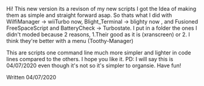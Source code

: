 Hi!
This new version its a revison of my new scripts
I got the Idea of making them as simple and straight forward asap. 
So thats what I did with WilfiManager -> wiiTurbo now, Blight_Terminal -> blighty now , and 
Fusioned FreeSpaceScript and BatteryCheck -> Turbostate. 
I put in a folder the ones I didn't moded because 2 reasons, 1.Their good as it is 
(xranscreen) or 2. I think they're better with a menu (Toothy-Manager)

This are scripts one command line much more simpler and lighter in code lines compared to 
the others.
I hope you like it. 
PD: I will say this is 04/07/2020 even though it's not so it's simpler to organsie. 
Have fun!

Written 04/07/2020
